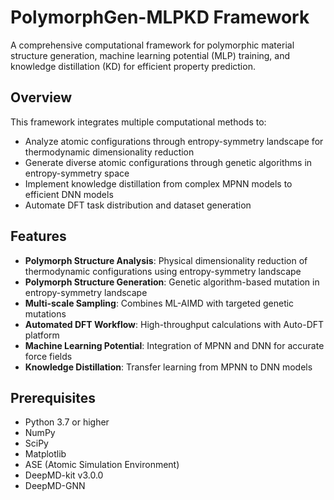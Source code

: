 # PolymorphGen-MLPKD Framework

A comprehensive computational framework for polymorphic material structure generation, machine learning potential (MLP) training, and knowledge distillation (KD) for efficient property prediction.

## Overview

This framework integrates multiple computational methods to:
- Analyze atomic configurations through entropy-symmetry landscape for thermodynamic dimensionality reduction
- Generate diverse atomic configurations through genetic algorithms in entropy-symmetry space
- Implement knowledge distillation from complex MPNN models to efficient DNN models
- Automate DFT task distribution and dataset generation

## Features

- **Polymorph Structure Analysis**: Physical dimensionality reduction of thermodynamic configurations using entropy-symmetry landscape
- **Polymorph Structure Generation**: Genetic algorithm-based mutation in entropy-symmetry landscape
- **Multi-scale Sampling**: Combines ML-AIMD with targeted genetic mutations
- **Automated DFT Workflow**: High-throughput calculations with Auto-DFT platform
- **Machine Learning Potential**: Integration of MPNN and DNN for accurate force fields
- **Knowledge Distillation**: Transfer learning from MPNN to DNN models

## Prerequisites

- Python 3.7 or higher
- NumPy
- SciPy
- Matplotlib
- ASE (Atomic Simulation Environment)
- DeepMD-kit v3.0.0
- DeepMD-GNN
